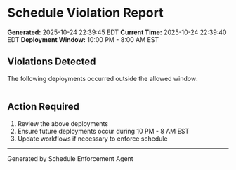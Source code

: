 # Schedule Violation Report

**Generated:** 2025-10-24 22:39:45 EDT
**Current Time:** 2025-10-24 22:39:40 EDT
**Deployment Window:** 10:00 PM - 8:00 AM EST

## Violations Detected

The following deployments occurred outside the allowed window:

```

```

## Action Required

1. Review the above deployments
2. Ensure future deployments occur during 10 PM - 8 AM EST
3. Update workflows if necessary to enforce schedule

---

Generated by Schedule Enforcement Agent

